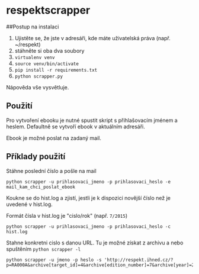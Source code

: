 # respektscrapper

##Postup na instalaci

1. Ujistěte se, že jste v adresáři, kde máte uživatelská práva (např. ~/respekt)
2. stáhněte si oba dva soubory
3. `virtualenv venv`
4. `source venv/bin/activate`
5. `pip install -r requirements.txt`
6. `python scrapper.py`

Nápověda vše vysvětluje.

## Použití
Pro vytvoření ebooku je nutné spustit skript s přihlašovacím jménem a heslem. Defaultně se
vytvoří ebook v aktuálním adresáři. 

Ebook je možné poslat na zadaný mail.

## Příklady použití

Stáhne poslední číslo a pošle na mail
```
python scrapper -u prihlasovaci_jmeno -p prihlasovaci_heslo -e mail_kam_chci_poslat_ebook
```


Koukne se do hist.log a zjistí, jestli je k dispozici novější číslo než je uvedené v hist.log.

Formát čísla v hist.log je "cislo/rok" (např. `7/2015`)

```
python scrapper -u prihlasovaci_jmeno -p prihlasovaci_heslo -c hist.log
```


Stahne konkretni cislo s danou URL. Tu je možné získat z archivu a nebo spuštěním `python scrapper -l`

```
python scrapper -u jmeno -p heslo -s 'http://respekt.ihned.cz/?p=RA000A&archive[target_id]=4&archive[edition_number]=7&archive[year]=2015&archive[source_id]=10036250'
```
